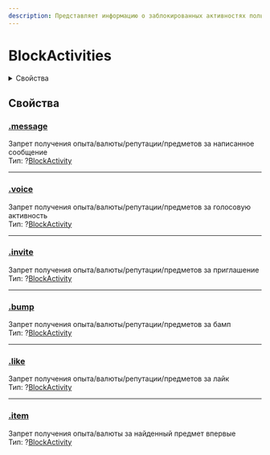 ```yaml
---
description: Представляет информацию о заблокированных активностях пользователя
---
```


# BlockActivities

<details>

<summary>Свойства</summary>

[message](./#message)

[voice](./#voice)

[invite](./#invite)

[bump](./#bump)

[like](./#like)

[item](./#item)

</details>

## Свойства

### [.message](./#message)

Запрет получения опыта/валюты/репутации/предметов за написанное сообщение\
Тип: ?[BlockActivity](block-activity.md)

***

### [.voice](./#voice)

Запрет получения опыта/валюты/репутации/предметов за голосовую активность\
Тип: ?[BlockActivity](block-activity.md)

***

### [.invite](./#invite)

Запрет получения опыта/валюты/репутации/предметов за приглашение\
Тип: ?[BlockActivity](block-activity.md)

***

### [.bump](./#bump)

Запрет получения опыта/валюты/репутации/предметов за бамп\
Тип: ?[BlockActivity](block-activity.md)

***

### [.like](./#like)

Запрет получения опыта/валюты/репутации/предметов за лайк\
Тип: ?[BlockActivity](block-activity.md)

***

### [.item](./#item)

Запрет получения опыта/валюты за найденный предмет впервые\
Тип: ?[BlockActivity](block-activity.md)
